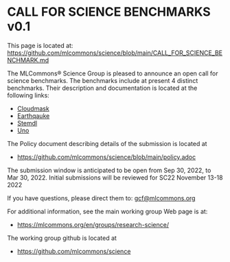 # CALL FOR SCIENCE BENCHMARKS v0.1

This page is located at: https://github.com/mlcommons/science/blob/main/CALL_FOR_SCIENCE_BENCHMARK.md



The MLCommons® Science Group is pleased to announce an open call for science benchmarks.
The benchmarks include at present 4 distinct benchmarks. Their description and
documentation is located at the following links:

* [Cloudmask](https://github.com/mlcommons/science/blob/main/benchmarks/cloudmask/README.md)
* [Earthqauke](https://github.com/mlcommons/science/blob/main/benchmarks/earthquake/README.md)
* [Stemdl](https://github.com/mlcommons/science/tree/main/benchmarks/stemdl)
* [Uno](https://github.com/mlcommons/science/tree/main/benchmarks/uno)

The Policy document describing details of the submission is located at 

* <https://github.com/mlcommons/science/blob/main/policy.adoc>


The submission window is anticipated to be open from Sep 30, 2022, to Mar 30, 2022.
Initial submissions will be reviewed for SC22 November 13-18 2022

If you have questions, please direct them to: gcf@mlcommons.org

For additional information, see the main working group Web page is at: 

* <https://mlcommons.org/en/groups/research-science/>

The working group github is located at 

* <https://github.com/mlcommons/science>
